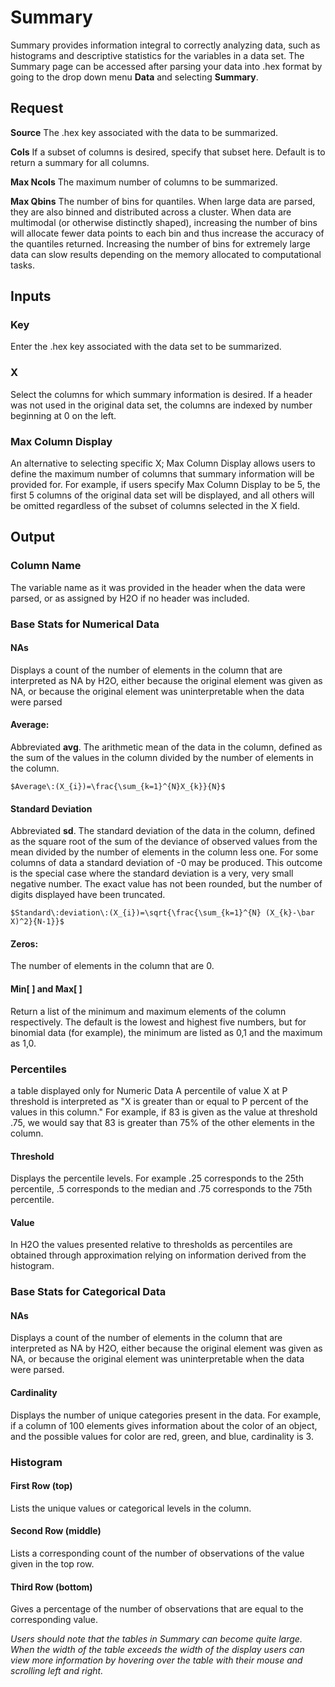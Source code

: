 # Summary

Summary provides information integral to correctly analyzing data,
such as histograms and descriptive statistics for the variables in a
data set. The Summary page can be accessed after parsing your data
into .hex format by going to the drop down menu **Data** and
selecting **Summary**.

## Request

**Source**
The .hex key associated with the data to be summarized.

**Cols**
If a subset of columns is desired, specify that subset
here. Default is to return a summary for all columns.

**Max Ncols**
The maximum number of columns to be summarized.

**Max Qbins**
The number of bins for quantiles. When large data are parsed, they
are also binned and distributed across a cluster. When data are
multimodal (or otherwise distinctly shaped), increasing the number
of bins will allocate fewer data points to each bin and thus
increase the accuracy of the quantiles returned. Increasing the
number of bins for extremely large data can slow results depending
on the memory allocated to computational tasks.


## Inputs

### Key

Enter the .hex key associated with the data set to be summarized.


### X

Select the columns for which summary information is desired. If a
header was not used in the original data set, the columns are indexed
by number beginning at 0 on the left.

### Max Column Display

An alternative to selecting specific X; Max Column Display allows
users to define the maximum number of columns that summary information
will be provided for. For example, if users specify Max Column Display
to be 5, the first 5 columns of the original data set will be
displayed, and all others will be omitted regardless of the subset of
columns selected in the X field.


## Output

### Column Name

The variable name as it was provided in the header when the data
were parsed, or as assigned by H2O if no header was included.

### Base Stats for Numerical Data

#### NAs
Displays a count of the number of elements in the column that are
interpreted as NA by H2O, either because the original element was
given as NA, or because the original element was uninterpretable
when the data were parsed

#### Average: 
Abbreviated **avg**. The arithmetic mean of the data in the column, defined
as the sum of the values in the column divided by the number of
elements in the column.

`$Average\:(X_{i})=\frac{\sum_{k=1}^{N}X_{k}}{N}$`

#### Standard Deviation
Abbreviated **sd**. The standard deviation of the data in the column, defined as the
square root of the sum of the deviance of observed values from the
mean divided by the number of elements in the column less one.
For some columns of data a standard deviation of -0 may be produced.
This outcome is the special case where the standard deviation is a very,
very small negative number. The exact value has not been rounded, but the
number of digits displayed have been truncated.

`$Standard\:deviation\:(X_{i})=\sqrt{\frac{\sum_{k=1}^{N} (X_{k}-\bar X)^2}{N-1}}$`

#### Zeros:
The number of elements in the column that are 0.

#### Min[ ] and Max[ ]
Return a list of the minimum and maximum elements of the
column respectively. The default is the lowest and highest five
numbers, but for binomial data (for example), the minimum are
listed as 0,1 and the maximum as 1,0.

### Percentiles
a table displayed only for Numeric Data
A percentile of value X at P threshold is interpreted as
"X is greater than or equal to P percent of the values
in this column." For example, if 83 is given as the
value at threshold .75, we would say that 83 is greater
than 75% of the other elements in the column.


#### Threshold
Displays the percentile levels. For example .25 corresponds to the
25th percentile, .5 corresponds to the median and .75 corresponds to
the 75th percentile.

#### Value
In H2O the values presented relative to thresholds as percentiles are
obtained through approximation relying on information derived from the
histogram.


### Base Stats for Categorical Data

#### NAs
Displays a count of the number of elements in the column that are
interpreted as NA by H2O, either because the original element was
given as NA, or because the original element was uninterpretable
when the data were parsed.

#### Cardinality
Displays the number of unique categories present in the data. For
example, if a column of 100 elements gives information about the
color of an object, and the possible values for color are red, green,
and blue, cardinality is 3.

### Histogram

#### First Row (top)
Lists the unique values or categorical levels in the column.

#### Second Row (middle)
Lists a corresponding count of the number of observations of the
value given in the top row.

#### Third Row (bottom)
Gives a percentage of the number of observations that are equal to
the corresponding value.

*Users should note that the tables in Summary can become
quite large. When the width of the table exceeds the width of the
display users can view more information by hovering over the table
with their mouse and scrolling left and right.*

